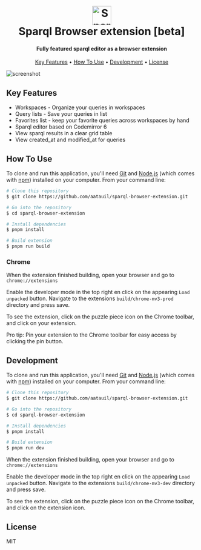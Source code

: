 
<h1 align="center">
  <br>
  <img src="https://user-images.githubusercontent.com/52280338/215782497-e158c4b5-1906-44d8-a122-067cee1830ec.png" alt="Sparqlbrowserextension" width="50"></img>
  <br>
   Sparql Browser extension [beta]
  <br>
</h1>

<h4 align="center">Fully featured sparql editor as a browser extension</h4>

<p align="center">
  <a href="#key-features">Key Features</a> •
  <a href="#how-to-use">How To Use</a> •
  <a href="#development">Development</a> •
  <a href="#license">License</a>
</p>

![screenshot](https://user-images.githubusercontent.com/52280338/215781479-01d4c419-ca22-4fe8-81d7-4b83c3301d10.png)

## Key Features

* Workspaces - Organize your queries in workspaces
* Query lists - Save your queries in list
* Favorites list - keep your favorite queries across workspaces by hand
* Sparql editor based on Codemirror 6
* View sparql results in a clear grid table
* View created_at and modified_at for queries

## How To Use

To clone and run this application, you'll need [Git](https://git-scm.com) and [Node.js](https://nodejs.org/en/download/) (which comes with [npm](http://npmjs.com)) installed on your computer. From your command line:

```bash
# Clone this repository
$ git clone https://github.com/aatauil/sparql-browser-extension.git

# Go into the repository
$ cd sparql-browser-extension

# Install dependencies
$ pnpm install

# Build extension
$ pnpm run build
```

### Chrome

When the extension finished building, open your browser and go to `chrome://extensions`

Enable the developer mode in the top right en click on the appearing `Load unpacked` button. Navigate to the extensions `build/chrome-mv3-prod` directory and press save.

To see the extension, click on the puzzle piece icon on the Chrome toolbar, and click on your extension. 

Pro tip: Pin your extension to the Chrome toolbar for easy access by clicking the pin button.


## Development

To clone and run this application, you'll need [Git](https://git-scm.com) and [Node.js](https://nodejs.org/en/download/) (which comes with [npm](http://npmjs.com)) installed on your computer. From your command line:

```bash
# Clone this repository
$ git clone https://github.com/aatauil/sparql-browser-extension.git

# Go into the repository
$ cd sparql-browser-extension

# Install dependencies
$ pnpm install

# Build extension
$ pnpm run dev
```

When the extension finished building, open your browser and go to `chrome://extensions`

Enable the developer mode in the top right en click on the appearing `Load unpacked` button. Navigate to the extensions `build/chrome-mv3-dev` directory and press save.

To see the extension, click on the puzzle piece icon on the Chrome toolbar, and click on the extension icon. 

## License

MIT

